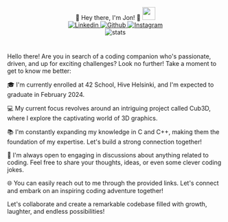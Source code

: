 <div align="center">
🌟 Hey there, I'm Jon! 🌟

<img src="https://media.giphy.com/media/hvRJCLFzcasrR4ia7z/giphy.gif" width="30px">
	<div id="badges">
		<a href="https://linkedin.com/in/jonni-le">
			<img alt="Linkedin" src="https://img.shields.io/badge/Linkedin-blue?style=for-the-badge&logo=linkedin&logoColor=white"/>
		</a>
		<a href="https://github.com/jontssu/">
			<img alt="Github" src="https://img.shields.io/badge/Github-black?style=for-the-badge&logo=github&logoColor=white"/>
		</a>
		<a href="https://www.instagram.com/jontssu/">
			<img alt="Instagram" src="https://img.shields.io/badge/Instagram-orange?style=for-the-badge&logo=instagram&logoColor=white"/>
		</a>
	</div>
	<img alt="stats" src="https://komarev.com/ghpvc/?username=jontssu&style=flat-square&color=blue"/>
	<h1>
</div>

Hello there! Are you in search of a coding companion who's passionate, driven, and up for exciting challenges? Look no further! Take a moment to get to know me better:

🎓 I'm currently enrolled at 42 School, Hive Helsinki, and I'm expected to graduate in February 2024.

💻 My current focus revolves around an intriguing project called Cub3D, where I explore the captivating world of 3D graphics.

📚 I'm constantly expanding my knowledge in C and C++, making them the foundation of my expertise. Let's build a strong connection together!

💬 I'm always open to engaging in discussions about anything related to coding. Feel free to share your thoughts, ideas, or even some clever coding jokes.

🌐 You can easily reach out to me through the provided links. Let's connect and embark on an inspiring coding adventure together!

Let's collaborate and create a remarkable codebase filled with growth, laughter, and endless possibilities!
